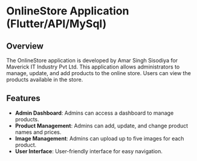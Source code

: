# OnlineStore Application (Flutter/API/MySql)

## Overview
The OnlineStore application is developed by Amar Singh Sisodiya for Maverick IT Industry Pvt Ltd. This application allows administrators to manage, update, and add products to the online store. Users can view the products available in the store.

## Features
- **Admin Dashboard**: Admins can access a dashboard to manage products.
- **Product Management**: Admins can add, update, and change product names and prices.
- **Image Management**: Admins can upload up to five images for each product.
- **User Interface**: User-friendly interface for easy navigation.
